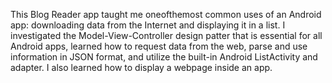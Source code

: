 This Blog Reader app taught me oneofthemost common uses of an Android app: downloading data from the Internet and displaying it in a list. 
I investigated the Model-View-Controller design patter that is essential for 
all Android apps, learned how to request data from the web, parse
and use information in JSON format, and utilize the built-in Android 
ListActivity and adapter.  I also learned how to display a webpage inside an 
app.
